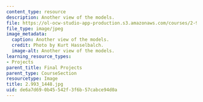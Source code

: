 ```yaml
---
content_type: resource
description: Another view of the models.
file: https://ol-ocw-studio-app-production.s3.amazonaws.com/courses/2-993-special-topics-in-mechanical-engineering-the-art-and-science-of-boat-design-january-iap-2007/de6a7d690b45542f3f6b57cabce94d0a_29931448.jpg
file_type: image/jpeg
image_metadata:
  caption: Another view of the models.
  credit: Photo by Kurt Hasselbalch.
  image-alt: Another view of the models.
learning_resource_types:
- Projects
parent_title: Final Projects
parent_type: CourseSection
resourcetype: Image
title: 2.993_1448.jpg
uid: de6a7d69-0b45-542f-3f6b-57cabce94d0a
---
```

